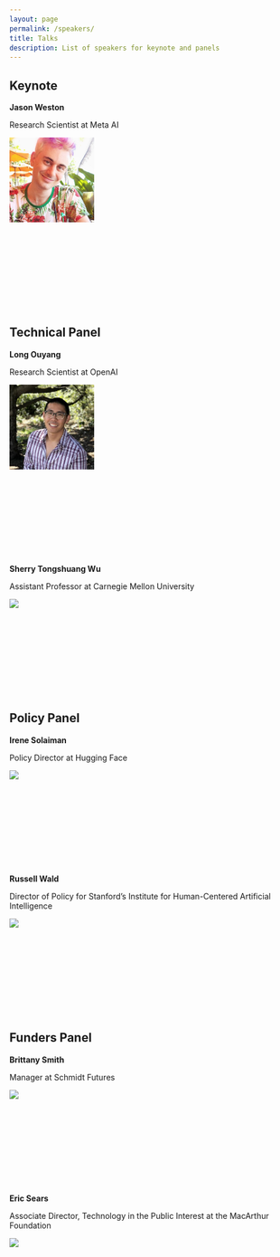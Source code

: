 ```yaml
---
layout: page
permalink: /speakers/
title: Talks
description: List of speakers for keynote and panels
---
```


<h2> Keynote </h2>
<div>
  <p><strong>Jason Weston</strong></p>
  <p>Research Scientist at Meta AI</b>
  <p><img src="assets/img/jason_weston.jpeg" style="height:150px"></p>
</div>

<br><br><br><br><br><br><br><br>

<h2> Technical Panel </h2>
<div>
  <p><strong>Long Ouyang</strong></p>
  <p>Research Scientist at OpenAI</p>
  <p><img src="assets/img/long_ouyang.jpeg" style="height:150px"></p>
</div>

<br><br><br><br><br><br><br><br>

<p><strong>Sherry Tongshuang Wu</strong></p>
<p style="clear: right; text-align: left;">Assistant Professor at Carnegie Mellon University</p>
<img src="https://www.cs.cmu.edu/~sherryw/assets/avatar.png" style="height:150px">

<br><br><br><br><br><br><br><br>

<h2> Policy Panel </h2>
<div>
  <p><strong>Irene Solaiman</strong></p>
  <p>Policy Director at Hugging Face</p>
  <p><img src="https://www.irenesolaiman.com/img/laughing.jpg" style="height:150px"></p>
</div>

<br><br><br><br><br><br><br><br>

<div>
  <p><strong>Russell Wald</strong></p>
  <p>Director of Policy for Stanford’s Institute for Human-Centered Artificial Intelligence</p>
  <p><img src="https://law.stanford.edu/wp-content/uploads/2020/10/creating-a-national-research-cloud-400x400.jpg" style="height:150px"></p>
</div>

<br><br><br><br><br><br><br><br>

<h2> Funders Panel </h2>
<div>
  <p><strong>Brittany Smith</strong></p>
  <p>Manager at Schmidt Futures</p>
  <p><img src="https://media-exp1.licdn.com/dms/image/C4E03AQHQlPY7h-Ub1g/profile-displayphoto-shrink_200_200/0/1539632136759?e=1674691200&v=beta&t=RNRRn520v6rdahhWobgnuLgRm2RXJi3jv1V3wZlVcbA" style="height:150px"></p>
</div>

<br><br><br><br><br><br><br><br>

<div>
  <p><strong>Eric Sears</strong></p>
  <p>Associate Director, Technology in the Public Interest at the MacArthur Foundation</p>
  <p><img src="https://www.macfound.org/media/staff_photos/eric-sears.jpg" style="height:150px"></p>
</div>
